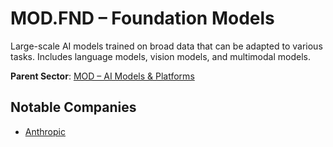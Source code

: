 # MOD.FND – Foundation Models

Large-scale AI models trained on broad data that can be adapted to various tasks. Includes language models, vision models, and multimodal models.


**Parent Sector**: [MOD – AI Models & Platforms](mod.md)

## Notable Companies

- [Anthropic](../registry/anthropic.md)
